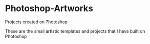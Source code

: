 # Photoshop-Artworks
Projects created on Photoshop

These are the small artistic templates and projects that I have built on Photoshop
